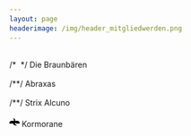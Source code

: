 ```yaml
---
layout: page
headerimage: /img/header_mitgliedwerden.png
---
```

<br>

<div class="panel collapsible collapsed" data-role="panel">
 <div class="heading">
  /* <img class="icon" src=""> */
   <span class="title">Die Braunbären</span>
  </div>
  <div class="content padding10" style="display: none;">
   Bei der Sippe "die Braunbären" handelt es sich um die Jungmanschaft des Stammes. Erfahre <a href="/pages/baustelle/">hier</a> mehr.
  </div>
 </div>
 
<br>

 <div class="panel" data-role="panel">
 <div class="heading">
  /*<img class="icon" src="">*/
   <span class="title">Abraxas</span>
  </div>
  <div class="content padding10" style="display: none;">
   Bei der Sippe "Abraxas" handelt es sich um eine von zwei Mädchensippen des Stammes. Erfahre <a href="/pages/baustelle/">hier</a> mehr.
  </div>
 </div>
 
 <br>
 
 <div class="panel" data-role="panel">
 <div class="heading">
  /*<img class="icon" src="">*/
   <span class="title">Strix Alcuno</span>
  </div>
  <div class="content padding10" style="display: none;">
   Bei der Sippe "die Braunbären" handelt es sich um eine von zwei Mädchensippen des Stammes. Erfahre <a href="/pages/baustelle/">hier</a> mehr.
  </div>
 </div>

 <br>

 <div class="panel" data-role="panel">
 <div class="heading">
  <img class="icon" src="/img/kormo.jpg/">
   <span class="title">Kormorane</span>
  </div>
  <div class="content padding10" style="display: none;">
   Bei der Sippe "Kormorane" handelt es sich um eine Jungensippe des Stammes. Erfahre <a href="/pages/baustelle/">hier</a> mehr.
  </div>
 </div>